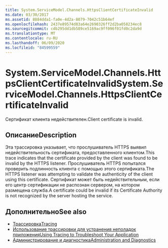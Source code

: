 ```yaml
---
title: System.ServiceModel.Channels.HttpsClientCertificateInvalid
ms.date: 03/30/2017
ms.assetid: 8884dda1-fa0e-4d2a-8079-7042c51b64ef
ms.openlocfilehash: 2437e89574d83a64e2690326ff2d2ba058234ec8
ms.sourcegitcommit: cdb295dd1db589ce5169ac9ff096f01fd0c2da9d
ms.translationtype: MT
ms.contentlocale: ru-RU
ms.lasthandoff: 06/09/2020
ms.locfileid: "84599559"
---
```

# <a name="systemservicemodelchannelshttpsclientcertificateinvalid"></a><span data-ttu-id="13799-102">System.ServiceModel.Channels.HttpsClientCertificateInvalid</span><span class="sxs-lookup"><span data-stu-id="13799-102">System.ServiceModel.Channels.HttpsClientCertificateInvalid</span></span>
<span data-ttu-id="13799-103">Сертификат клиента недействителен.</span><span class="sxs-lookup"><span data-stu-id="13799-103">Client certificate is invalid.</span></span>  
  
## <a name="description"></a><span data-ttu-id="13799-104">Описание</span><span class="sxs-lookup"><span data-stu-id="13799-104">Description</span></span>  
 <span data-ttu-id="13799-105">Эта трассировка указывает, что прослушиватель HTTPS выявил недействительность сертификата, предоставленного клиентом.</span><span class="sxs-lookup"><span data-stu-id="13799-105">This trace indicates that the certificate provided by the client was found to be invalid by the HTTPS listener.</span></span> <span data-ttu-id="13799-106">Прослушиватель HTTPS попытался проверить подлинность клиента с помощью этого сертификата.</span><span class="sxs-lookup"><span data-stu-id="13799-106">The HTTPS listener was attempting to validate the authenticity of the client using this certificate.</span></span> <span data-ttu-id="13799-107">Сертификат может быть недействительным, если его центр сертификации не распознан сервером, на котором размещена служба.</span><span class="sxs-lookup"><span data-stu-id="13799-107">A certificate could be invalid if its Certificate Authority is not recognized by the server hosting the service.</span></span>  
  
## <a name="see-also"></a><span data-ttu-id="13799-108">Дополнительно</span><span class="sxs-lookup"><span data-stu-id="13799-108">See also</span></span>

- [<span data-ttu-id="13799-109">Трассировка</span><span class="sxs-lookup"><span data-stu-id="13799-109">Tracing</span></span>](index.md)
- [<span data-ttu-id="13799-110">Использование трассировки для устранения неполадок приложения</span><span class="sxs-lookup"><span data-stu-id="13799-110">Using Tracing to Troubleshoot Your Application</span></span>](using-tracing-to-troubleshoot-your-application.md)
- [<span data-ttu-id="13799-111">Администрирование и диагностика</span><span class="sxs-lookup"><span data-stu-id="13799-111">Administration and Diagnostics</span></span>](../index.md)
